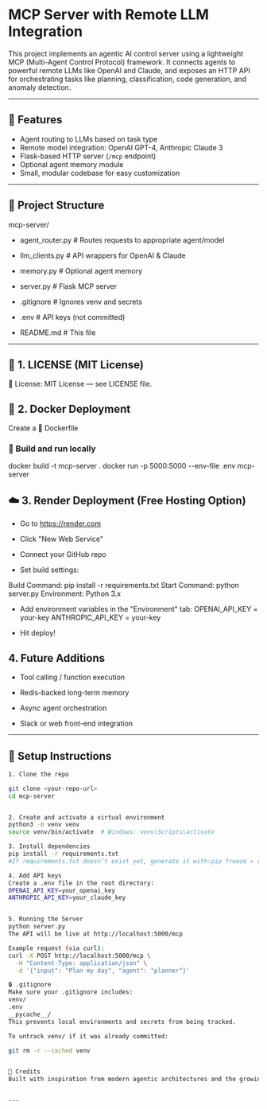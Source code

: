 # MCP Server with Remote LLM Integration

This project implements an agentic AI control server using a lightweight MCP (Multi-Agent Control Protocol) framework. It connects agents to powerful remote LLMs like OpenAI and Claude, and exposes an HTTP API for orchestrating tasks like planning, classification, code generation, and anomaly detection.

---

## 🚀 Features

- Agent routing to LLMs based on task type
- Remote model integration: OpenAI GPT-4, Anthropic Claude 3
- Flask-based HTTP server (`/mcp` endpoint)
- Optional agent memory module
- Small, modular codebase for easy customization

---

## 🧱 Project Structure
mcp-server/
  - agent_router.py # Routes requests to appropriate agent/model
    
  - llm_clients.py # API wrappers for OpenAI & Claude
    
  - memory.py # Optional agent memory
    
  - server.py # Flask MCP server
    
  - .gitignore # Ignores venv and secrets
    
  - .env # API keys (not committed)
    
  - README.md # This file

---

## 📄 1. LICENSE (MIT License)
📄 License: MIT License — see LICENSE file.

## 🐳 2. Docker Deployment
Create a 📄 Dockerfile

### 🏃 Build and run locally
docker build -t mcp-server .
docker run -p 5000:5000 --env-file .env mcp-server

## ☁️ 3. Render Deployment (Free Hosting Option)
- Go to https://render.com

- Click "New Web Service"

- Connect your GitHub repo

- Set build settings:

Build Command:  pip install -r requirements.txt
Start Command:  python server.py
Environment:    Python 3.x

- Add environment variables in the "Environment" tab:
OPENAI_API_KEY = your-key
ANTHROPIC_API_KEY = your-key

- Hit deploy!

## 4. Future Additions
- Tool calling / function execution

- Redis-backed long-term memory

- Async agent orchestration

- Slack or web front-end integration


---

## 🧪 Setup Instructions

```bash
1. Clone the repo

git clone <your-repo-url>
cd mcp-server


2. Create and activate a virtual environment
python3 -m venv venv
source venv/bin/activate  # Windows: venv\Scripts\activate

3. Install dependencies
pip install -r requirements.txt
#If requirements.txt doesn’t exist yet, generate it with:pip freeze > requirements.txt

4. Add API keys
Create a .env file in the root directory:
OPENAI_API_KEY=your_openai_key
ANTHROPIC_API_KEY=your_claude_key


5. Running the Server
python server.py
The API will be live at http://localhost:5000/mcp

Example request (via curl):
curl -X POST http://localhost:5000/mcp \
  -H "Content-Type: application/json" \
  -d '{"input": "Plan my day", "agent": "planner"}'

🔒 .gitignore
Make sure your .gitignore includes:
venv/
.env
__pycache__/
This prevents local environments and secrets from being tracked.

To untrack venv/ if it was already committed:

git rm -r --cached venv


🙌 Credits
Built with inspiration from modern agentic architectures and the growing community around multi-agent AI systems.


---

